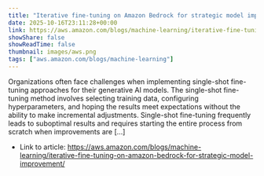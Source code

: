 ```yaml
---
title: "Iterative fine-tuning on Amazon Bedrock for strategic model improvement"
date: 2025-10-16T23:11:28+00:00
link: https://aws.amazon.com/blogs/machine-learning/iterative-fine-tuning-on-amazon-bedrock-for-strategic-model-improvement/
showShare: false
showReadTime: false
thumbnail: images/aws.png
tags: ["aws.amazon.com/blogs/machine-learning"]
---
```

Organizations often face challenges when implementing single-shot fine-tuning approaches for their generative AI models. The single-shot fine-tuning method involves selecting training data, configuring hyperparameters, and hoping the results meet expectations without the ability to make incremental adjustments. Single-shot fine-tuning frequently leads to suboptimal results and requires starting the entire process from scratch when improvements are […]

- Link to article: https://aws.amazon.com/blogs/machine-learning/iterative-fine-tuning-on-amazon-bedrock-for-strategic-model-improvement/